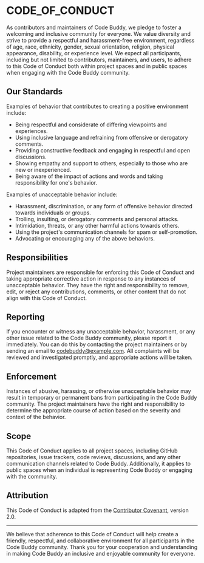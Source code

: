 # CODE_OF_CONDUCT

As contributors and maintainers of Code Buddy, we pledge to foster a welcoming and inclusive community for everyone. We value diversity and strive to provide a respectful and harassment-free environment, regardless of age, race, ethnicity, gender, sexual orientation, religion, physical appearance, disability, or experience level. We expect all participants, including but not limited to contributors, maintainers, and users, to adhere to this Code of Conduct both within project spaces and in public spaces when engaging with the Code Buddy community.

## Our Standards

Examples of behavior that contributes to creating a positive environment include:

- Being respectful and considerate of differing viewpoints and experiences.
- Using inclusive language and refraining from offensive or derogatory comments.
- Providing constructive feedback and engaging in respectful and open discussions.
- Showing empathy and support to others, especially to those who are new or inexperienced.
- Being aware of the impact of actions and words and taking responsibility for one's behavior.

Examples of unacceptable behavior include:

- Harassment, discrimination, or any form of offensive behavior directed towards individuals or groups.
- Trolling, insulting, or derogatory comments and personal attacks.
- Intimidation, threats, or any other harmful actions towards others.
- Using the project's communication channels for spam or self-promotion.
- Advocating or encouraging any of the above behaviors.

## Responsibilities

Project maintainers are responsible for enforcing this Code of Conduct and taking appropriate corrective action in response to any instances of unacceptable behavior. They have the right and responsibility to remove, edit, or reject any contributions, comments, or other content that do not align with this Code of Conduct.

## Reporting

If you encounter or witness any unacceptable behavior, harassment, or any other issue related to the Code Buddy community, please report it immediately. You can do this by contacting the project maintainers or by sending an email to codebuddy@example.com. All complaints will be reviewed and investigated promptly, and appropriate actions will be taken.

## Enforcement

Instances of abusive, harassing, or otherwise unacceptable behavior may result in temporary or permanent bans from participating in the Code Buddy community. The project maintainers have the right and responsibility to determine the appropriate course of action based on the severity and context of the behavior.

## Scope

This Code of Conduct applies to all project spaces, including GitHub repositories, issue trackers, code reviews, discussions, and any other communication channels related to Code Buddy. Additionally, it applies to public spaces when an individual is representing Code Buddy or engaging with the community.

## Attribution

This Code of Conduct is adapted from the [Contributor Covenant](https://www.contributor-covenant.org/version/2/0/code_of_conduct.html), version 2.0.

---

We believe that adherence to this Code of Conduct will help create a friendly, respectful, and collaborative environment for all participants in the Code Buddy community. Thank you for your cooperation and understanding in making Code Buddy an inclusive and enjoyable community for everyone.
